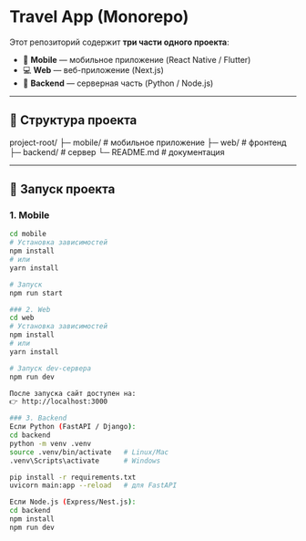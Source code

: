 # Travel App (Monorepo)

Этот репозиторий содержит **три части одного проекта**:
- 📱 **Mobile** — мобильное приложение (React Native / Flutter)
- 💻 **Web** — веб-приложение (Next.js)
- 🔧 **Backend** — серверная часть (Python / Node.js)

---

## 📂 Структура проекта
project-root/
├─ mobile/ # мобильное приложение
├─ web/ # фронтенд
├─ backend/ # сервер
└─ README.md # документация


---

## 🚀 Запуск проекта

### 1. Mobile
```bash
cd mobile
# Установка зависимостей
npm install
# или
yarn install

# Запуск
npm run start

### 2. Web
cd web
# Установка зависимостей
npm install
# или
yarn install

# Запуск dev-сервера
npm run dev

После запуска сайт доступен на:
👉 http://localhost:3000

### 3. Backend
Если Python (FastAPI / Django):
cd backend
python -m venv .venv
source .venv/bin/activate   # Linux/Mac
.venv\Scripts\activate      # Windows

pip install -r requirements.txt
uvicorn main:app --reload   # для FastAPI

Если Node.js (Express/Nest.js):
cd backend
npm install
npm run dev
